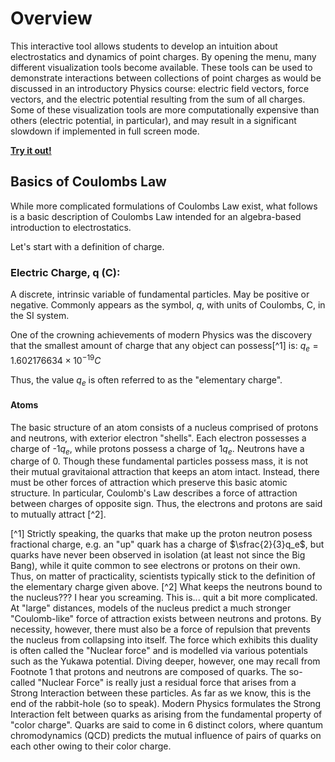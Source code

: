 # Overview
This interactive tool allows students to develop an intuition about electrostatics and dynamics of point charges. By opening the menu, many different visualization tools become available. These tools can be used to demonstrate interactions between collections of point charges as would be discussed in an introductory Physics course: electric field vectors, force vectors, and the electric potential resulting from the sum of all charges. Some of these visualization tools are more computationally expensive than others (electric potential, in particular), and may result in a significant slowdown if implemented in full screen mode.

[**Try it out!**](https://hartery5.github.io/CoulombsLaw)

## Basics of Coulombs Law
While more complicated formulations of Coulombs Law exist, what follows is a basic description of Coulombs Law intended for an algebra-based introduction to electrostatics.

Let's start with a definition of charge.

### Electric Charge, q (C): 
A discrete, intrinsic variable of fundamental particles. May be positive or negative. Commonly appears as the symbol, $q$, with units of Coulombs, C, in the SI system.

One of the crowning achievements of modern Physics was the discovery that the smallest amount of charge that any object can possess[^1] is:
$q_e =  1.602176634×10^{-19} C$

Thus, the value $q_e$ is often referred to as the "elementary charge". 

#### Atoms
The basic structure of an atom consists of a nucleus comprised of protons and neutrons, with exterior electron "shells". Each electron possesses a charge of -1$q_e$, while protons possess a charge of 1$q_e$. Neutrons have a charge of 0. Though these fundamental particles possess mass, it is not their mutual gravitaional attraction that keeps an atom intact. Instead, there must be other forces of attraction which preserve this basic atomic structure. In particular, Coulomb's Law describes a force of attraction between charges of opposite sign. Thus, the electrons and protons are said to mutually attract [^2].



[^1] Strictly speaking, the quarks that make up the proton neutron posess fractional charge, e.g. an "up" quark has a charge of $\sfrac{2}{3}q_e$, but quarks have never been observed in isolation (at least not since the Big Bang), while it quite common to see electrons or protons on their own. Thus, on matter of practicality, scientists typically stick to the definition of the elementary charge given above.
[^2] What keeps the neutrons bound to the nucleus??? I hear you screaming. This is... quit a bit more complicated. At "large" distances, models of the nucleus predict a much stronger "Coulomb-like" force of attraction exists between neutrons and protons. By necessity, however, there must also be a force of repulsion that prevents the nucleus from collapsing into itself. The force which exhibits this duality is often called the "Nuclear force" and is modelled via various potentials such as the Yukawa potential. Diving deeper, however, one may recall from Footnote 1 that protons and neutrons are composed of quarks. The so-called "Nuclear Force" is really just a residual force that arises from a Strong Interaction between these particles. As far as we know, this is the end of the rabbit-hole (so to speak). Modern Physics formulates the Strong Interaction felt between quarks as arising from the fundamental property of "color charge". Quarks are said to come in 6 distinct colors, where quantum chromodynamics (QCD) predicts the mutual influence of pairs of quarks on each other owing to their color charge.
